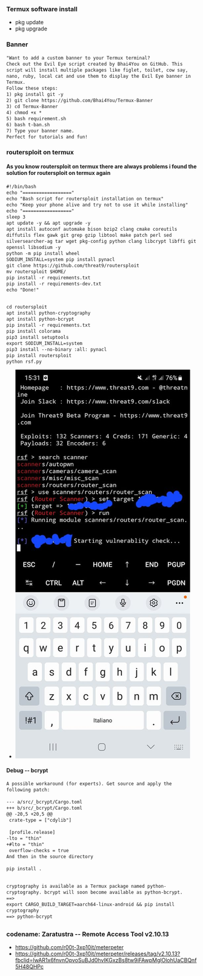 ### Termux software install
* pkg update
* pkg upgrade
### Banner
```
"Want to add a custom banner to your Termux terminal?
Check out the Evil Eye script created by Bhai4You on GitHub. This script will install multiple packages like figlet, toilet, cow say, nano, ruby, local cat and use them to display the Evil Eye banner in Termux.
Follow these steps:
1) pkg install git -y
2) git clone https://github.com/Bhai4You/Termux-Banner
3) cd Termux-Banner
4) chmod +x *
5) bash requirement.sh
6) bash t-ban.sh
7) Type your banner name.
Perfect for tutorials and fun!
```
### routersploit on termux 
#### As you know routersploit on termux there are always problems i found the solution for routersploit on termux again
```
#!/bin/bash
echo "=================="
echo "Bash script for routersploit installation on termux"
echo "Keep your phone alive and try not to use it while installing"
echo "=================="
sleep 3
apt update -y && apt upgrade -y
apt install autoconf automake bison bzip2 clang cmake coreutils diffutils flex gawk git grep gzip libtool make patch perl sed silversearcher-ag tar wget pkg-config python clang libcrypt libffi git openssl libsodium -y
python -m pip install wheel
SODIUM_INSTALL=system pip install pynacl
git clone https://github.com/threat9/routersploit
mv routersploit $HOME/
pip install -r requirements.txt
pip install -r requirements-dev.txt
echo "Done!"
```
##
```
cd routersploit
apt install python-cryptography
apt install python-bcrypt
pip install -r requirements.txt
pip install colorama
pip3 install setuptools
export SODIUM_INSTALL=system
pip3 install --no-binary :all: pynacl
pip install routersploit
python rsf.py
```
* ![routerspolit](https://github.com/jumbokh/Network-class/blob/main/images/routerspolit.jpg)
####
#### Debug -- bcrypt
```
A possible workaround (for experts). Get source and apply the following patch:

--- a/src/_bcrypt/Cargo.toml
+++ b/src/_bcrypt/Cargo.toml
@@ -20,5 +20,5 @@
 crate-type = ["cdylib"]
 
 [profile.release]
-lto = "thin"
+#lto = "thin"
 overflow-checks = true
And then in the source directory

pip install .
```
##
```
cryptography is available as a Termux package named python-cryptography. bcrypt will soon become available as python-bcrypt.
==>
export CARGO_BUILD_TARGET=aarch64-linux-android && pip install cryptography
==> python-bcrypt
```
##
### codename: Zaratustra  -- Remote Access Tool v2.10.13
* https://github.com/r00t-3xp10it/meterpeter
* https://github.com/r00t-3xp10it/meterpeter/releases/tag/v2.10.13?fbclid=IwAR1x6fnvnOpvoSuBJd0hvIKGxzBs8tw9iFAwpMglOlohUaCBQnf5H48QHPc
